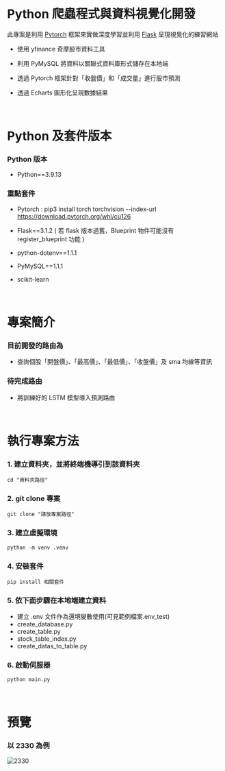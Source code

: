 # Python 爬蟲程式與資料視覺化開發

  此專案是利用 [Pytorch](https://pytorch.org/) 框架來實做深度學習並利用 [Flask](https://github.com/hsuanchi/flask-template) 呈現視覺化的練習網站 

  - 使用 yfinance 奇摩股市資料工具

  - 利用 PyMySQL 將資料以關聯式資料庫形式儲存在本地端

  - 透過 Pytorch 框架針對「收盤價」和「成交量」進行股市預測
  
  - 透過 Echarts 圖形化呈現數據結果

<br>

# Python 及套件版本

### Python 版本

- Python==3.9.13

### 重點套件

- Pytorch : pip3 install torch torchvision --index-url https://download.pytorch.org/whl/cu126

- Flask==3.1.2  ( 若 flask 版本過舊，Blueprint 物件可能沒有 register_blueprint 功能 )

- python-dotenv==1.1.1

- PyMySQL==1.1.1

- scikit-learn

<br>

# 專案簡介

  ### 目前開發的路由為

  - 查詢個股「開盤價」、「最高價」、「最低價」、「收盤價」及 sma 均線等資訊

  ### 待完成路由

  - 將訓練好的 LSTM 模型導入預測路由

<br>

# 執行專案方法

### 1. 建立資料夾，並將終端機導引到該資料夾
```
cd "資料夾路徑" 
```

### 2. git clone 專案
```
git clone "請放專案路徑"
```

### 3. 建立虛擬環境
```
python -m venv .venv
```

### 4. 安裝套件
```
pip install 相關套件
```

### 5. 依下面步驟在本地端建立資料
- 建立 .env 文件作為還境變數使用(可見範例檔案.env_test)
- create_database.py
- create_table.py
- stock_table_index.py
- create_datas_to_table.py

### 6. 啟動伺服器
```
python main.py
```

<br>

# 預覽

### 以 2330 為例

![2330](https://meee.com.tw/a7ogq20.png)



